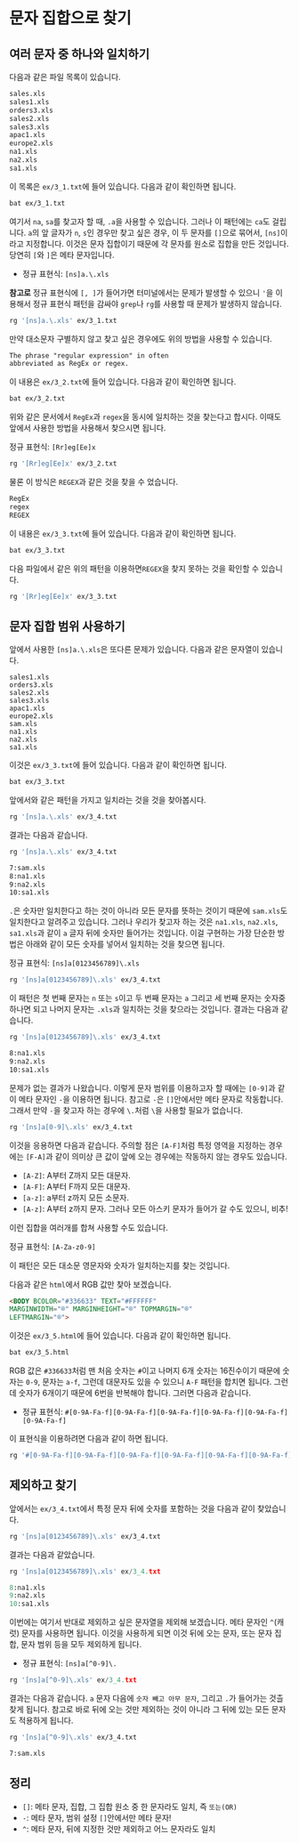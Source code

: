 # 문자 집합으로 찾기

## 여러 문자 중 하나와 일치하기

다음과 같은 파일 목록이 있습니다.

```txt
sales.xls
sales1.xls
orders3.xls
sales2.xls
sales3.xls
apac1.xls
europe2.xls
na1.xls
na2.xls
sa1.xls
```

이 목록은 `ex/3_1.txt`에 들어 있습니다. 다음과 같이 확인하면 됩니다.

```bash
bat ex/3_1.txt
```

여기서 `na`, `sa`를 찾고자 할 때, `.a`을 사용할 수 있습니다. 그러나 이 패턴에는 `ca`도 걸립니다. `a`의 앞 글자가 `n`, `s`인 경우만 찾고 싶은 경우, 이 두 문자를 `[]`으로 묶어서, `[ns]`이라고 지정합니다. 이것은 문자 집합이기 때문에 각 문자를 원소로 집합을 만든 것입니다. 당연히 `[`와 `]`은 메타 문자입니다.

- 정규 표현식: `[ns]a.\.xls`

**참고로** 정규 표현식에 `[, ]`가 들어가면 터미널에서는 문제가 발생할 수 있으니 `'`을 이용해서 정규 표현식 패턴을 감싸야 `grep`나 `rg`를 사용할 때 문제가 발생하지 않습니다.

```bash
rg '[ns]a.\.xls' ex/3_1.txt
```

만약 대소문자 구별하지 않고 찾고 싶은 경우에도 위의 방법을 사용할 수 있습니다.

```txt
The phrase "regular expression" in often
abbreviated as RegEx or regex.
```

이 내용은 `ex/3_2.txt`에 들어 있습니다. 다음과 같이 확인하면 됩니다.

```bash
bat ex/3_2.txt
```

위와 같은 문서에서 `RegEx`과 `regex`을 동시에 일치하는 것을 찾는다고 합시다. 이때도 앞에서 사용한 방법을 사용해서 찾으시면 됩니다.

정규 표현식: `[Rr]eg[Ee]x`

```bash
rg '[Rr]eg[Ee]x' ex/3_2.txt
```

물론 이 방식은 `REGEX`과 같은 것을 찾을 수 었습니다.
```txt
RegEx
regex
REGEX
```

이 내용은 `ex/3_3.txt`에 들어 있습니다. 다음과 같이 확인하면 됩니다.

```bash
bat ex/3_3.txt
```

다음 파일에서 같은 위의 패턴을 이용하면`REGEX`을 찾지 못하는 것을 확인할 수 있습니다.

```bash
rg '[Rr]eg[Ee]x' ex/3_3.txt
```

## 문자 집합 범위 사용하기

앞에서 사용한 `[ns]a.\.xls`은 또다른 문제가 있습니다. 다음과 같은 문자열이 있습니다.

```text
sales1.xls
orders3.xls
sales2.xls
sales3.xls
apac1.xls
europe2.xls
sam.xls
na1.xls
na2.xls
sa1.xls
```

이것은 `ex/3_3.txt`에 들어 있습니다. 다음과 같이 확인하면 됩니다.

```bash
bat ex/3_3.txt
```

앞에서와 같은 패턴을 가지고 일치라는 것을 것을 찾아봅시다.

```bash
rg '[ns]a.\.xls' ex/3_4.txt
```

결과는 다음과 같습니다.

```bash
rg '[ns]a.\.xls' ex/3_4.txt

7:sam.xls
8:na1.xls
9:na2.xls
10:sa1.xls
```

`.`은 숫자만 일치한다고 하는 것이 아니라 모든 문자를 뜻하는 것이기 때문에 `sam.xls`도 일치한다고 알려주고 있습니다. 그러나 우리가 찾고자 하는 것은 `na1.xls`, `na2.xls`, `sa1.xls`과 같이 `a` 글자 뒤에 숫자만 들어가는 것입니다. 이걸 구현하는 가장 단순한 방법은 아래와 같이 모든 숫자를 넣어서 일치하는 것을 찾으면 됩니다.

정규 표현식: `[ns]a[0123456789]\.xls`

```bash
rg '[ns]a[0123456789]\.xls' ex/3_4.txt
```

이 패턴은 첫 번째 문자는 `n` 또는 `s`이고 두 번째 문자는 `a` 그리고 세 번째 문자는 숫자중 하나면 되고 나머지 문자는 `.xls`과 일치하는 것을 찾으라는 것입니다. 결과는 다음과 같습니다.

```bash
rg '[ns]a[0123456789]\.xls' ex/3_4.txt

8:na1.xls
9:na2.xls
10:sa1.xls
```

문제가 없는 결과가 나왔습니다. 이렇게 문자 범위를 이용하고자 할 때에는 `[0-9]`과 같이 메타 문자인 `-`을 이용하면 됩니다. 참고로 `-`은 `[]`안에서만 메타 문자로 작동합니다. 그래서 만약 `-`을 찾고자 하는 경우에 `\.`처럼 `\`을 사용할 필요가 없습니다.

```bash
rg '[ns]a[0-9]\.xls' ex/3_4.txt
```

이것을 응용하면 다음과 같습니다. 주의할 점은 `[A-F]`처럼 특정 영역을 지정하는 경우에는 `[F-A]`과 같이 의미상 큰 값이 앞에 오는 경우에는 작동하지 않는 경우도 있습니다.

- `[A-Z]`: A부터 Z까지 모든 대문자.
- `[A-F]`: A부터 F까지 모든 대문자.
- `[a-z]`: a부터 z까지 모든 소문자.
- `[A-z]`: A부터 z까지 문자. 그러나 모든 아스키 문자가 들어가 갈 수도 있으니, 비추!

이런 집합을 여러개를 합쳐 사용할 수도 있습니다.

정규 표현식: `[A-Za-z0-9]`

이 패턴은 모든 대소문 영문자와 숫자가 일치하는지를 찾는 것입니다.

다음과 같은 `html`에서 RGB 값만 찾아 보겠습니다.

```html
<BODY BCOLOR="#336633" TEXT="#FFFFFF"
MARGINWIDTH="®" MARGINHEIGHT="®" TOPMARGIN="®"
LEFTMARGIN="®">
```

이것은 `ex/3_5.html`에 들어 있습니다. 다음과 같이 확인하면 됩니다.

```bash
bat ex/3_5.html
```

RGB 값은 `#336633`처럼 맨 처음 숫자는 `#`이고 나머지 6개 숫자는 16진수이기 때문에 숫자는 `0-9`, 문자는 `a-f`, 그런데 대문자도 있을 수 있으니 `A-F` 패턴을 합치면 됩니다. 그런데 숫자가 6개이기 때문에 6번을 반복해야 합니다. 그러면 다음과 같습니다.

- 정규 표현식: `#[0-9A-Fa-f][0-9A-Fa-f][0-9A-Fa-f][0-9A-Fa-f][0-9A-Fa-f][0-9A-Fa-f]`

이 표현식을 이용하려면 다음과 같이 하면 됩니다.

```bash
rg '#[0-9A-Fa-f][0-9A-Fa-f][0-9A-Fa-f][0-9A-Fa-f][0-9A-Fa-f][0-9A-Fa-f]' ex/3_5.html
```

## 제외하고 찾기

앞에서는 `ex/3_4.txt`에서 특정 문자 뒤에 숫자를 포함하는 것을 다음과 같이 찾았습니다.

```bash
rg '[ns]a[0123456789]\.xls' ex/3_4.txt
```

결과는 다음과 같았습니다.

```python
rg '[ns]a[0123456789]\.xls' ex/3_4.txt

8:na1.xls
9:na2.xls
10:sa1.xls
```

이번에는 여기서 반대로 제외하고 싶은 문자열을 제외해 보겠습니다. 메타 문자인 `^`(캐럿) 문자를 사용하면 됩니다. 이것을 사용하게 되면 이것 뒤에 오는 문자, 또는 문자 집합, 문자 범위 등을 모두 제외하게 됩니다.  

- 정규 표현식: `[ns]a[^0-9]\.`

```python
rg '[ns]a[^0-9]\.xls' ex/3_4.txt
```

결과는 다음과 같습니다. `a` 문자 다음에 `숫자 빼고 아무 문자`, 그리고 `.`가 들어가는 것츨 찾게 됩니다. 참고로 바로 뒤에 오는 것만 제외하는 것이 아니라 그 뒤에 있는 모든 문자도 적용하게 됩니다.

```bash
rg '[ns]a[^0-9]\.xls' ex/3_4.txt

7:sam.xls
```

## 정리

- `[]`: 메타 문자, 집합, 그 집합 원소 중 한 문자라도 일치, 즉 `또는(OR)`
- `-`: 메타 문자, 범위 설정 `[]`안에서만 메타 문자!
- `^`: 메타 문자, 뒤에 지정한 것만 제외하고 어느 문자라도 일치
